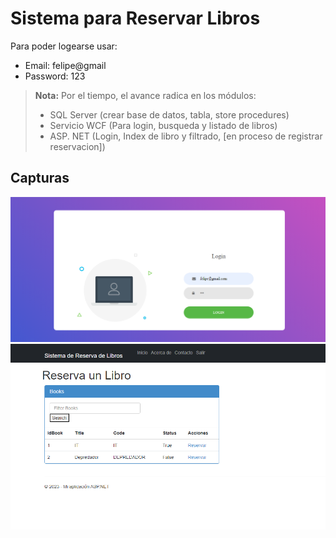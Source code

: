 # Sistema para Reservar Libros

Para poder logearse usar:
- Email: felipe@gmail
- Password: 123

> **Nota:** Por el tiempo, el avance radica en los módulos:
> - SQL Server (crear base de datos, tabla, store procedures)
> - Servicio WCF (Para login, busqueda y listado de libros) 
> - ASP. NET (Login, Index de libro y filtrado, [en proceso de registrar reservacion])
  
## Capturas
![Imagen 1](Capturas/login.png)
![Imagen 2](Capturas/Inicio.png)
